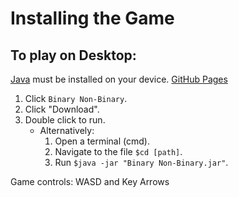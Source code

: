 # Installing the Game
## To play on Desktop:
[Java](www.java.com/) must be installed on your device.
[GitHub Pages](https://pages.github.com/)
1. Click `Binary Non-Binary`.
2. Click "Download".
3. Double click to run.
   * Alternatively:
      1. Open a terminal (cmd).
      2. Navigate to the file `$cd [path]`.
      3. Run `$java -jar "Binary Non-Binary.jar"`.
 
Game controls: WASD and Key Arrows
